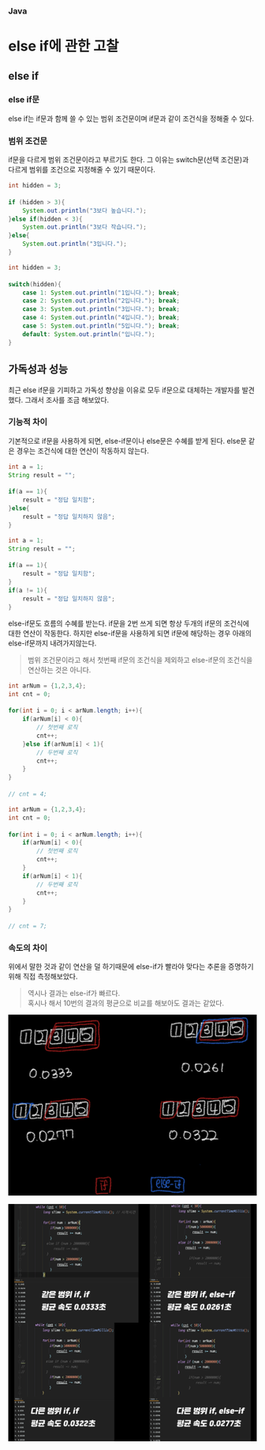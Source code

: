### Java
# else if에 관한 고찰

## else if

### else if문
else if는 if문과 함께 쓸 수 있는 범위 조건문이며 if문과 같이 조건식을 정해줄 수 있다.

### 범위 조건문
if문을 다르게 범위 조건문이라고 부르기도 한다. 그 이유는 switch문(선택 조건문)과 다르게 범위를 조건으로 지정해줄 수 있기 때문이다.

```java
int hidden = 3;

if (hidden > 3){
    System.out.println("3보다 높습니다.");
}else if(hidden < 3){
    System.out.println("3보다 작습니다.");
}else{
    System.out.println("3입니다.");
}
```
```java
int hidden = 3;

switch(hidden){
    case 1: System.out.println("1입니다."); break;
    case 2: System.out.println("2입니다."); break;
    case 3: System.out.println("3입니다."); break;
    case 4: System.out.println("4입니다."); break;
    case 5: System.out.println("5입니다."); break;
    default: System.out.println("입니다.");
}
```

## 가독성과 성능
최근 else if문을 기피하고 가독성 향상을 이유로 모두 if문으로 대체하는 개발자를 발견했다. 그래서 조사를 조금 해보았다.

### 기능적 차이
기본적으로 if문을 사용하게 되면, else-if문이나 else문은 수혜를 받게 된다. else문 같은 경우는 조건식에 대한 연산이 작동하지 않는다.
```java
int a = 1;
String result = "";

if(a == 1){
    result = "정답 일치함";
}else{
    result = "정답 일치하지 않음";
}
```
```java
int a = 1;
String result = "";

if(a == 1){
    result = "정답 일치함";
}
if(a != 1){
    result = "정답 일치하지 않음";
}
```

else-if문도 흐름의 수혜를 받는다. if문을 2번 쓰게 되면 항상 두개의 if문의 조건식에 대한 연산이 작동한다. 하지만 else-if문을 사용하게 되면 if문에 해당하는 경우 아래의 else-if문까지 내려가지않는다.

> 범위 조건문이라고 해서 첫번째 if문의 조건식을 제외하고 else-if문의 조건식을 연산하는 것은 아니다.

```java
int arNum = {1,2,3,4};
int cnt = 0;

for(int i = 0; i < arNum.length; i++){
    if(arNum[i] < 0){
        // 첫번째 로직
        cnt++;
    }else if(arNum[i] < 1){
        // 두번째 로직
        cnt++;
    }
}

// cnt = 4;
```

```java
int arNum = {1,2,3,4};
int cnt = 0;

for(int i = 0; i < arNum.length; i++){
    if(arNum[i] < 0){
        // 첫번째 로직
        cnt++;
    }
    if(arNum[i] < 1){
        // 두번째 로직
        cnt++;
    }
}

// cnt = 7;
```

### 속도의 차이
위에서 말한 것과 같이 연산을 덜 하기때문에 else-if가 빨라야 맞다는 추론을 증명하기 위해 직접 측정해보았다. 

> 역시나 결과는 else-if가 빠르다.
> </br>
> 혹시나 해서 10번의 결과의 평균으로 비교를 해보아도 결과는 같았다.  

![](/Source/ELSE-IF-속도-비교.jpeg)

![](/Source/범위별-속도-비교.png)